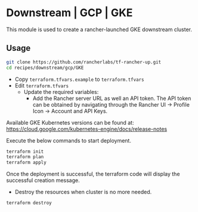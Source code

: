 # Downstream | GCP | GKE

This module is used to create a rancher-launched GKE downstream cluster.

## Usage

```bash
git clone https://github.com/rancherlabs/tf-rancher-up.git
cd recipes/downstream/gcp/GKE
```

- Copy `terraform.tfvars.example` to `terraform.tfvars`
- Edit `terraform.tfvars`
  - Update the required variables:
    - Add the Rancher server URL as well an API token. The API token can be obtained by navigating through the Rancher UI -> Profile Icon -> Account and API Keys.

Available GKE Kubernetes versions can be found at: https://cloud.google.com/kubernetes-engine/docs/release-notes

Execute the below commands to start deployment.

```bash
terraform init
terraform plan
terraform apply
```

Once the deployment is successful, the terraform code will display the successful creation message.

- Destroy the resources when cluster is no more needed.
```bash
terraform destroy
```
